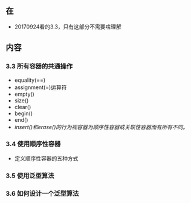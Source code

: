 ##  在
+ 20170924看的3.3，只有这部分不需要啥理解

##  内容
### 3.3 所有容器的共通操作
+ equality(==)
+ assignment(=)运算符
+ empty()
+ size()
+ clear()
+ begin()
+ end()
+ *insert()和erase()的行为视容器为顺序性容器或关联性容器而有所有不同。*

###  3.4 使用顺序性容器
+ 定义顺序性容器的五种方式


### 3.5  使用泛型算法

### 3.6 如何设计一个泛型算法 

